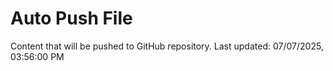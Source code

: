 # Auto Push File

Content that will be pushed to GitHub repository.
Last updated: 07/07/2025, 03:56:00 PM
